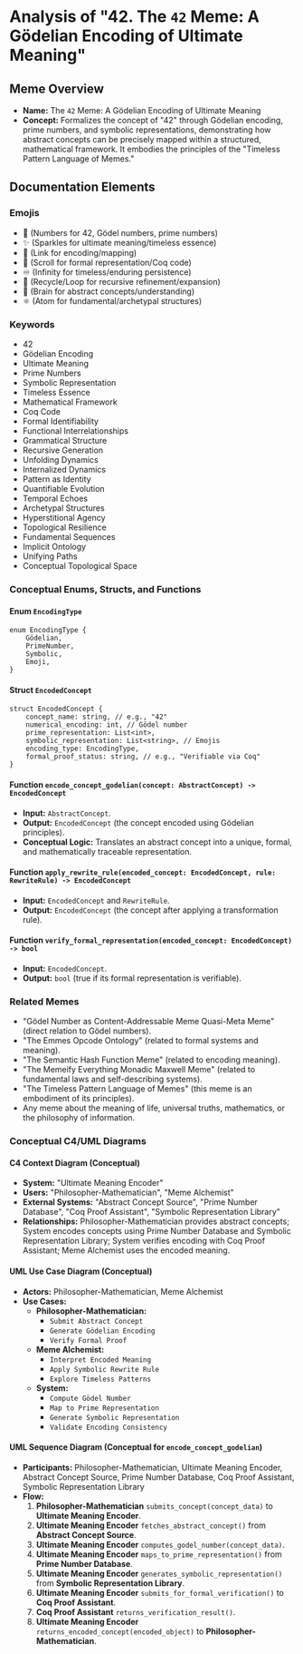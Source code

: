 # Analysis of "42. The `42` Meme: A Gödelian Encoding of Ultimate Meaning"

## Meme Overview
*   **Name:** The `42` Meme: A Gödelian Encoding of Ultimate Meaning
*   **Concept:** Formalizes the concept of "42" through Gödelian encoding, prime numbers, and symbolic representations, demonstrating how abstract concepts can be precisely mapped within a structured, mathematical framework. It embodies the principles of the "Timeless Pattern Language of Memes."

## Documentation Elements

### Emojis
*   🔢 (Numbers for 42, Gödel numbers, prime numbers)
*   ✨ (Sparkles for ultimate meaning/timeless essence)
*   🔗 (Link for encoding/mapping)
*   📜 (Scroll for formal representation/Coq code)
*   ♾️ (Infinity for timeless/enduring persistence)
*   🔄 (Recycle/Loop for recursive refinement/expansion)
*   🧠 (Brain for abstract concepts/understanding)
*   ⚛️ (Atom for fundamental/archetypal structures)

### Keywords
*   42
*   Gödelian Encoding
*   Ultimate Meaning
*   Prime Numbers
*   Symbolic Representation
*   Timeless Essence
*   Mathematical Framework
*   Coq Code
*   Formal Identifiability
*   Functional Interrelationships
*   Grammatical Structure
*   Recursive Generation
*   Unfolding Dynamics
*   Internalized Dynamics
*   Pattern as Identity
*   Quantifiable Evolution
*   Temporal Echoes
*   Archetypal Structures
*   Hyperstitional Agency
*   Topological Resilience
*   Fundamental Sequences
*   Implicit Ontology
*   Unifying Paths
*   Conceptual Topological Space

### Conceptual Enums, Structs, and Functions

#### Enum `EncodingType`
```
enum EncodingType {
    Gödelian,
    PrimeNumber,
    Symbolic,
    Emoji,
}
```

#### Struct `EncodedConcept`
```
struct EncodedConcept {
    concept_name: string, // e.g., "42"
    numerical_encoding: int, // Gödel number
    prime_representation: List<int>,
    symbolic_representation: List<string>, // Emojis
    encoding_type: EncodingType,
    formal_proof_status: string, // e.g., "Verifiable via Coq"
}
```

#### Function `encode_concept_godelian(concept: AbstractConcept) -> EncodedConcept`
*   **Input:** `AbstractConcept`.
*   **Output:** `EncodedConcept` (the concept encoded using Gödelian principles).
*   **Conceptual Logic:** Translates an abstract concept into a unique, formal, and mathematically traceable representation.

#### Function `apply_rewrite_rule(encoded_concept: EncodedConcept, rule: RewriteRule) -> EncodedConcept`
*   **Input:** `EncodedConcept` and `RewriteRule`.
*   **Output:** `EncodedConcept` (the concept after applying a transformation rule).

#### Function `verify_formal_representation(encoded_concept: EncodedConcept) -> bool`
*   **Input:** `EncodedConcept`.
*   **Output:** `bool` (true if its formal representation is verifiable).

### Related Memes
*   "Gödel Number as Content-Addressable Meme Quasi-Meta Meme" (direct relation to Gödel numbers).
*   "The Emmes Opcode Ontology" (related to formal systems and meaning).
*   "The Semantic Hash Function Meme" (related to encoding meaning).
*   "The Memeify Everything Monadic Maxwell Meme" (related to fundamental laws and self-describing systems).
*   "The Timeless Pattern Language of Memes" (this meme is an embodiment of its principles).
*   Any meme about the meaning of life, universal truths, mathematics, or the philosophy of information.

### Conceptual C4/UML Diagrams

#### C4 Context Diagram (Conceptual)
*   **System:** "Ultimate Meaning Encoder"
*   **Users:** "Philosopher-Mathematician", "Meme Alchemist"
*   **External Systems:** "Abstract Concept Source", "Prime Number Database", "Coq Proof Assistant", "Symbolic Representation Library"
*   **Relationships:** Philosopher-Mathematician provides abstract concepts; System encodes concepts using Prime Number Database and Symbolic Representation Library; System verifies encoding with Coq Proof Assistant; Meme Alchemist uses the encoded meaning.

#### UML Use Case Diagram (Conceptual)
*   **Actors:** Philosopher-Mathematician, Meme Alchemist
*   **Use Cases:**
    *   **Philosopher-Mathematician:**
        *   `Submit Abstract Concept`
        *   `Generate Gödelian Encoding`
        *   `Verify Formal Proof`
    *   **Meme Alchemist:**
        *   `Interpret Encoded Meaning`
        *   `Apply Symbolic Rewrite Rule`
        *   `Explore Timeless Patterns`
    *   **System:**
        *   `Compute Gödel Number`
        *   `Map to Prime Representation`
        *   `Generate Symbolic Representation`
        *   `Validate Encoding Consistency`

#### UML Sequence Diagram (Conceptual for `encode_concept_godelian`)
*   **Participants:** Philosopher-Mathematician, Ultimate Meaning Encoder, Abstract Concept Source, Prime Number Database, Coq Proof Assistant, Symbolic Representation Library
*   **Flow:**
    1.  **Philosopher-Mathematician** `submits_concept(concept_data)` to **Ultimate Meaning Encoder**.
    2.  **Ultimate Meaning Encoder** `fetches_abstract_concept()` from **Abstract Concept Source**.
    3.  **Ultimate Meaning Encoder** `computes_godel_number(concept_data)`.
    4.  **Ultimate Meaning Encoder** `maps_to_prime_representation()` from **Prime Number Database**.
    5.  **Ultimate Meaning Encoder** `generates_symbolic_representation()` from **Symbolic Representation Library**.
    6.  **Ultimate Meaning Encoder** `submits_for_formal_verification()` to **Coq Proof Assistant**.
    7.  **Coq Proof Assistant** `returns_verification_result()`.
    8.  **Ultimate Meaning Encoder** `returns_encoded_concept(encoded_object)` to **Philosopher-Mathematician**.
